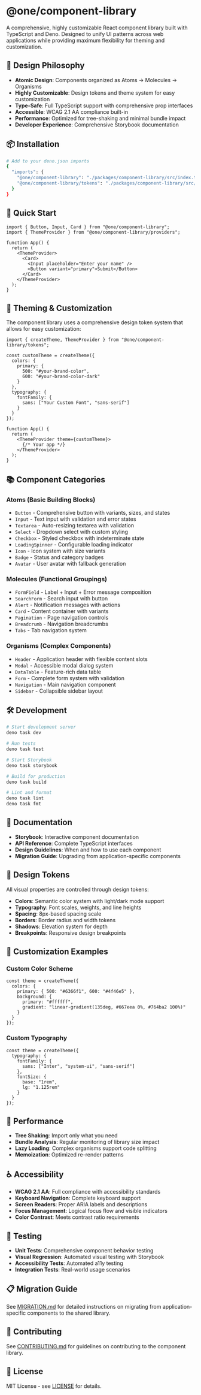 # @one/component-library

A comprehensive, highly customizable React component library built with TypeScript and Deno. Designed to unify UI patterns across web applications while providing maximum flexibility for theming and customization.

## 🎯 Design Philosophy

- **Atomic Design**: Components organized as Atoms → Molecules → Organisms
- **Highly Customizable**: Design tokens and theme system for easy customization
- **Type-Safe**: Full TypeScript support with comprehensive prop interfaces
- **Accessible**: WCAG 2.1 AA compliance built-in
- **Performance**: Optimized for tree-shaking and minimal bundle impact
- **Developer Experience**: Comprehensive Storybook documentation

## 📦 Installation

```bash
# Add to your deno.json imports
{
  "imports": {
    "@one/component-library": "./packages/component-library/src/index.ts",
    "@one/component-library/tokens": "./packages/component-library/src/tokens/index.ts"
  }
}
```

## 🚀 Quick Start

```tsx
import { Button, Input, Card } from "@one/component-library";
import { ThemeProvider } from "@one/component-library/providers";

function App() {
  return (
    <ThemeProvider>
      <Card>
        <Input placeholder="Enter your name" />
        <Button variant="primary">Submit</Button>
      </Card>
    </ThemeProvider>
  );
}
```

## 🎨 Theming & Customization

The component library uses a comprehensive design token system that allows for easy customization:

```tsx
import { createTheme, ThemeProvider } from "@one/component-library/tokens";

const customTheme = createTheme({
  colors: {
    primary: {
      500: "#your-brand-color",
      600: "#your-brand-color-dark"
    }
  },
  typography: {
    fontFamily: {
      sans: ["Your Custom Font", "sans-serif"]
    }
  }
});

function App() {
  return (
    <ThemeProvider theme={customTheme}>
      {/* Your app */}
    </ThemeProvider>
  );
}
```

## 📚 Component Categories

### Atoms (Basic Building Blocks)
- `Button` - Comprehensive button with variants, sizes, and states
- `Input` - Text input with validation and error states
- `Textarea` - Auto-resizing textarea with validation
- `Select` - Dropdown select with custom styling
- `Checkbox` - Styled checkbox with indeterminate state
- `LoadingSpinner` - Configurable loading indicator
- `Icon` - Icon system with size variants
- `Badge` - Status and category badges
- `Avatar` - User avatar with fallback generation

### Molecules (Functional Groupings)
- `FormField` - Label + Input + Error message composition
- `SearchForm` - Search input with button
- `Alert` - Notification messages with actions
- `Card` - Content container with variants
- `Pagination` - Page navigation controls
- `Breadcrumb` - Navigation breadcrumbs
- `Tabs` - Tab navigation system

### Organisms (Complex Components)
- `Header` - Application header with flexible content slots
- `Modal` - Accessible modal dialog system
- `DataTable` - Feature-rich data table
- `Form` - Complete form system with validation
- `Navigation` - Main navigation component
- `Sidebar` - Collapsible sidebar layout

## 🛠️ Development

```bash
# Start development server
deno task dev

# Run tests
deno task test

# Start Storybook
deno task storybook

# Build for production
deno task build

# Lint and format
deno task lint
deno task fmt
```

## 📖 Documentation

- **Storybook**: Interactive component documentation
- **API Reference**: Complete TypeScript interfaces
- **Design Guidelines**: When and how to use each component
- **Migration Guide**: Upgrading from application-specific components

## 🎯 Design Tokens

All visual properties are controlled through design tokens:

- **Colors**: Semantic color system with light/dark mode support
- **Typography**: Font scales, weights, and line heights
- **Spacing**: 8px-based spacing scale
- **Borders**: Border radius and width tokens
- **Shadows**: Elevation system for depth
- **Breakpoints**: Responsive design breakpoints

## 🔧 Customization Examples

### Custom Color Scheme
```tsx
const theme = createTheme({
  colors: {
    primary: { 500: "#6366f1", 600: "#4f46e5" },
    background: {
      primary: "#ffffff",
      gradient: "linear-gradient(135deg, #667eea 0%, #764ba2 100%)"
    }
  }
});
```

### Custom Typography
```tsx
const theme = createTheme({
  typography: {
    fontFamily: {
      sans: ["Inter", "system-ui", "sans-serif"]
    },
    fontSize: {
      base: "1rem",
      lg: "1.125rem"
    }
  }
});
```

## 🚀 Performance

- **Tree Shaking**: Import only what you need
- **Bundle Analysis**: Regular monitoring of library size impact
- **Lazy Loading**: Complex organisms support code splitting
- **Memoization**: Optimized re-render patterns

## ♿ Accessibility

- **WCAG 2.1 AA**: Full compliance with accessibility standards
- **Keyboard Navigation**: Complete keyboard support
- **Screen Readers**: Proper ARIA labels and descriptions
- **Focus Management**: Logical focus flow and visible indicators
- **Color Contrast**: Meets contrast ratio requirements

## 🧪 Testing

- **Unit Tests**: Comprehensive component behavior testing
- **Visual Regression**: Automated visual testing with Storybook
- **Accessibility Tests**: Automated a11y testing
- **Integration Tests**: Real-world usage scenarios

## 📋 Migration Guide

See [MIGRATION.md](./MIGRATION.md) for detailed instructions on migrating from application-specific components to the shared library.

## 🤝 Contributing

See [CONTRIBUTING.md](./CONTRIBUTING.md) for guidelines on contributing to the component library.

## 📄 License

MIT License - see [LICENSE](./LICENSE) for details.

